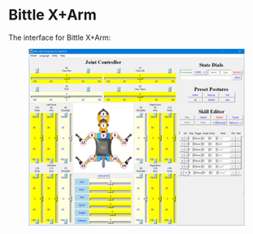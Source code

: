 # Bittle X+Arm

The interface for Bittle X+Arm:

<figure><img src="../../../.gitbook/assets/image (579).png" alt=""><figcaption></figcaption></figure>
